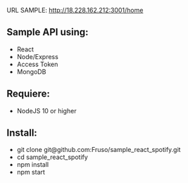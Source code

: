 URL SAMPLE: http://18.228.162.212:3001/home

<h2>Sample API using:</h2>

<ul>
  <li>React</li>
  <li>Node/Express</li>
  <li>Access Token</li>
  <li>MongoDB</li>
</ul>

<h2>Requiere: </h2>
<ul>
  <li>NodeJS 10 or higher </li>
</ul>

<h2>Install: </h2>

<ul>
  <li>git clone git@github.com:Fruso/sample_react_spotify.git</li>
  <li>cd sample_react_spotify</li>
  <li>npm install</li>
  <li>npm start</li>
</ul>

